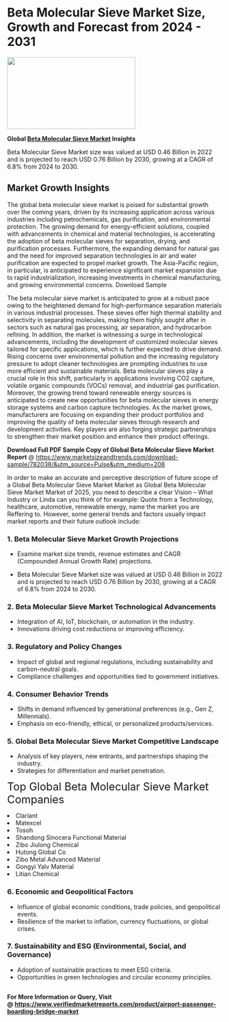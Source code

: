 <H1>Beta Molecular Sieve Market Size, Growth and Forecast from 2024 - 2031</H1><img class="aligncenter size-medium wp-image-584254" src="https://thirdeyenews.in/wp-content/uploads/2024/09/Global-Market-Research-300x168.jpeg" alt="" width="300" height="168" /><p><strong>Global&nbsp;<a href="https://www.marketsizeandtrends.com/download-sample/782038/&amp;utm_source=Pulse&amp;utm_medium=208">Beta Molecular Sieve Market</a> Insights</strong></p><p>Beta Molecular Sieve Market size was valued at USD 0.46 Billion in 2022 and is projected to reach USD 0.76 Billion by 2030, growing at a CAGR of 6.8% from 2024 to 2030.</p><p><h2>Market Growth Insights</h2> <p>The global beta molecular sieve market is poised for substantial growth over the coming years, driven by its increasing application across various industries including petrochemicals, gas purification, and environmental protection. The growing demand for energy-efficient solutions, coupled with advancements in chemical and material technologies, is accelerating the adoption of beta molecular sieves for separation, drying, and purification processes. Furthermore, the expanding demand for natural gas and the need for improved separation technologies in air and water purification are expected to propel market growth. The Asia-Pacific region, in particular, is anticipated to experience significant market expansion due to rapid industrialization, increasing investments in chemical manufacturing, and growing environmental concerns. Download Sample </p> <p>The beta molecular sieve market is anticipated to grow at a robust pace owing to the heightened demand for high-performance separation materials in various industrial processes. These sieves offer high thermal stability and selectivity in separating molecules, making them highly sought after in sectors such as natural gas processing, air separation, and hydrocarbon refining. In addition, the market is witnessing a surge in technological advancements, including the development of customized molecular sieves tailored for specific applications, which is further expected to drive demand. Rising concerns over environmental pollution and the increasing regulatory pressure to adopt cleaner technologies are prompting industries to use more efficient and sustainable materials. Beta molecular sieves play a crucial role in this shift, particularly in applications involving CO2 capture, volatile organic compounds (VOCs) removal, and industrial gas purification. Moreover, the growing trend toward renewable energy sources is anticipated to create new opportunities for beta molecular sieves in energy storage systems and carbon capture technologies. As the market grows, manufacturers are focusing on expanding their product portfolios and improving the quality of beta molecular sieves through research and development activities. Key players are also forging strategic partnerships to strengthen their market position and enhance their product offerings. </p><p><span class=""><strong>Download Full PDF Sample Copy of Global Beta Molecular Sieve Market Report</strong> @ <a href="https://www.marketsizeandtrends.com/download-sample/782038/&amp;utm_source=Pulse&amp;utm_medium=208" target="_blank">https://www.marketsizeandtrends.com/download-sample/782038/&amp;utm_source=Pulse&amp;utm_medium=208</a></span></p><p>In order to make an accurate and perceptive description of future scope of a Global&nbsp;Beta Molecular Sieve Market Market as Global&nbsp;Beta Molecular Sieve Market Market of 2025, you need to describe a clear Vision &ndash; What Industry or Linda can you think of for example: Quote from a Technology, healthcare, automotive, renewable energy, name the market you are Reffering to. However, some general trends and factors usually impact market reports and their future outlook include:</p><h3>1.&nbsp;<strong>Beta Molecular Sieve Market Growth Projections</strong></h3><ul><li>Examine market size trends, revenue estimates and CAGR (Compounded Annual Growth Rate) projections.</li><li><p>Beta Molecular Sieve Market size was valued at USD 0.46 Billion in 2022 and is projected to reach USD 0.76 Billion by 2030, growing at a CAGR of 6.8% from 2024 to 2030.</p></li></ul><h3>2.&nbsp;<strong>Beta Molecular Sieve Market Technological Advancements</strong></h3><ul><li>Integration of AI, IoT, blockchain, or automation in the industry.</li><li>Innovations driving cost reductions or improving efficiency.</li></ul><h3>3.&nbsp;<strong>Regulatory and Policy Changes</strong></h3><ul><li>Impact of global and regional regulations, including sustainability and carbon-neutral goals.</li><li>Compliance challenges and opportunities tied to government initiatives.</li></ul><h3>4.&nbsp;<strong>Consumer Behavior Trends</strong></h3><ul><li>Shifts in demand influenced by generational preferences (e.g., Gen Z, Millennials).</li><li>Emphasis on eco-friendly, ethical, or personalized products/services.</li></ul><h3>5.&nbsp;<strong>Global Beta Molecular Sieve Market Competitive Landscape</strong></h3><ul><li>Analysis of key players, new entrants, and partnerships shaping the industry.</li><li>Strategies for differentiation and market penetration.</li></ul><p data-pm-slice="1 1 []"><span style="color: inherit; font-family: inherit; font-size: 25px;">Top Global Beta Molecular Sieve Market Companies</span></p><div class="" data-test-id=""><p><li>Clariant</li><li> Matexcel</li><li> Tosoh</li><li> Shandong Sinocera Functional Material</li><li> Zibo Jiulong Chemical</li><li> Hutong Global Co</li><li> Zibo Metal Advanced Material</li><li> Gongyi Yalv Material</li><li> Litian Chemical</li></p></div><h3>6.&nbsp;<strong>Economic and Geopolitical Factors</strong></h3><ul><li>Influence of global economic conditions, trade policies, and geopolitical events.</li><li>Resilience of the market to inflation, currency fluctuations, or global crises.</li></ul><h3>7.&nbsp;<strong>Sustainability and ESG (Environmental, Social, and Governance)</strong></h3><ul><li>Adoption of sustainable practices to meet ESG criteria.</li><li>Opportunities in green technologies and circular economy principles.</li></ul><h2><strong style="font-size: 14px;">For More Information or Query, Visit @&nbsp;</strong><a style="background-color: #ffffff; font-size: 14px;" href="https://www.marketsizeandtrends.com/report/beta-molecular-sieve-market/" target="_blank">https://www.verifiedmarketreports.com/product/airport-passenger-boarding-bridge-market</a></h2>
